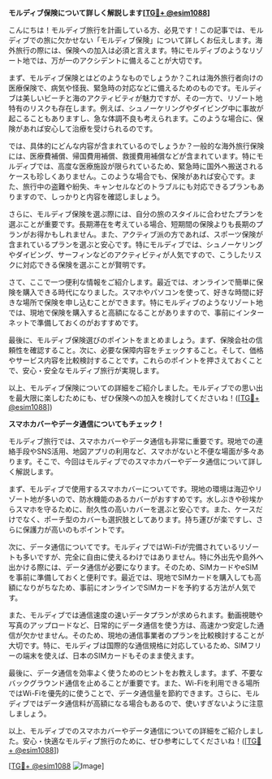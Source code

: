 **モルディブ保険について詳しく解説します[[TG💪+ @esim1088](https://t.me/s/esim1088)]**

こんにちは！モルディブ旅行を計画している方、必見です！この記事では、モルディブでの旅に欠かせない「モルディブ保険」について詳しくお伝えします。海外旅行の際には、保険への加入は必須と言えます。特にモルディブのようなリゾート地では、万が一のアクシデントに備えることが大切です。

まず、モルディブ保険とはどのようなものでしょうか？これは海外旅行者向けの医療保険で、病気や怪我、緊急時の対応などに備えるためのものです。モルディブは美しいビーチと海のアクティビティが魅力ですが、その一方で、リゾート地特有のリスクも存在します。例えば、シュノーケリングやダイビング中に事故が起こることもありますし、急な体調不良も考えられます。このような場合に、保険があれば安心して治療を受けられるのです。

では、具体的にどんな内容が含まれているのでしょうか？一般的な海外旅行保険には、医療費補償、帰国費用補償、救援費用補償などが含まれています。特にモルディブでは、高度な医療施設が限られているため、緊急時に国外へ搬送されるケースも珍しくありません。このような場合でも、保険があれば安心です。また、旅行中の盗難や紛失、キャンセルなどのトラブルにも対応できるプランもありますので、しっかりと内容を確認しましょう。

さらに、モルディブ保険を選ぶ際には、自分の旅のスタイルに合わせたプランを選ぶことが重要です。長期滞在を考えている場合、短期間の保険よりも長期のプランがお得かもしれません。また、アクティブ派の方であれば、スポーツ保険が含まれているプランを選ぶと安心です。特にモルディブでは、シュノーケリングやダイビング、サーフィンなどのアクティビティが人気ですので、こうしたリスクに対応できる保険を選ぶことが賢明です。

さて、ここで一つ便利な情報をご紹介します。最近では、オンラインで簡単に保険を購入できる時代になりました。スマホやパソコンを使って、好きな時間に好きな場所で保険を申し込むことができます。特にモルディブのようなリゾート地では、現地で保険を購入すると高額になることがありますので、事前にインターネットで準備しておくのがおすすめです。

最後に、モルディブ保険選びのポイントをまとめましょう。まず、保険会社の信頼性を確認すること。次に、必要な保障内容をチェックすること。そして、価格やサービス内容を比較検討することです。これらのポイントを押さえておくことで、安心・安全なモルディブ旅行が実現します。

以上、モルディブ保険についての詳細をご紹介しました。モルディブでの思い出を最大限に楽しむためにも、ぜひ保険への加入を検討してくださいね！([[TG💪+ @esim1088](https://t.me/s/esim1088)])

**スマホカバーやデータ通信についてもチェック！**

モルディブ旅行では、スマホカバーやデータ通信も非常に重要です。現地での連絡手段やSNS活用、地図アプリの利用など、スマホがないと不便な場面が多々あります。そこで、今回はモルディブでのスマホカバーやデータ通信について詳しく解説します。

まず、モルディブで使用するスマホカバーについてです。現地の環境は海辺やリゾート地が多いので、防水機能のあるカバーがおすすめです。水しぶきや砂埃からスマホを守るために、耐久性の高いカバーを選ぶと安心です。また、ケースだけでなく、ポーチ型のカバーも選択肢としてあります。持ち運びが楽ですし、さらに保護力が高いのもポイントです。

次に、データ通信についてです。モルディブではWi-Fiが完備されているリゾートも多いですが、完全に自由に使えるわけではありません。特に外出先や島外へ出かける際には、データ通信が必要になります。そのため、SIMカードやeSIMを事前に準備しておくと便利です。最近では、現地でSIMカードを購入しても高額になりがちなため、事前にオンラインでSIMカードを予約する方法が人気です。

また、モルディブでは通信速度の速いデータプランが求められます。動画視聴や写真のアップロードなど、日常的にデータ通信を使う方は、高速かつ安定した通信が欠かせません。そのため、現地の通信事業者のプランを比較検討することが大切です。特に、モルディブは国際的な通信規格に対応しているため、SIMフリーの端末を使えば、日本のSIMカードもそのまま使えます。

最後に、データ通信を効率よく使うためのヒントをお教えします。まず、不要なバックグラウンド通信を止めることが重要です。また、Wi-Fiを利用できる場所ではWi-Fiを優先的に使うことで、データ通信量を節約できます。さらに、モルディブではデータ通信料が高額になる場合もあるので、使いすぎないように注意しましょう。

以上、モルディブでのスマホカバーやデータ通信についての詳細をご紹介しました。安心・快適なモルディブ旅行のために、ぜひ参考にしてくださいね！([[TG💪+ @esim1088](https://t.me/s/esim1088)])

[[TG💪+ @esim1088](https://t.me/s/esim1088) ![Image](https://i.postimg.cc/Y0z9fWf4/image.png)]